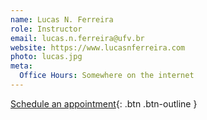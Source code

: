 ```yaml
---
name: Lucas N. Ferreira
role: Instructor
email: lucas.n.ferreira@ufv.br
website: https://www.lucasnferreira.com
photo: lucas.jpg
meta:
  Office Hours: Somewhere on the internet
---
```


[Schedule an appointment](#){: .btn .btn-outline }
